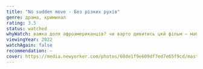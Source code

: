 ```yaml
---
title: "No sudden move - Без різких рухів"
genre: драма, криминал
rating: 3.5
status: watched
whyWatch: важка доля афроамериканців? чи варто дивитись цкй фільм — мабуть, ні
viewingYear: 2022
watchAgain: false
recommendation: —
cover: https://media.newyorker.com/photos/60de1f9e609df7ed7e65f9cd/master/w_2560%2Cc_limit/Brody-NoSuddenMove.jpg
---
```

